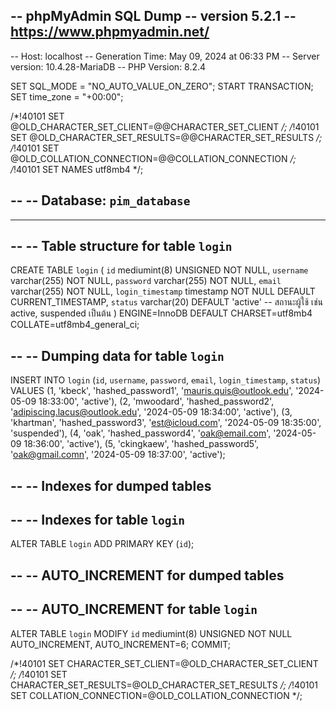 -- phpMyAdmin SQL Dump
-- version 5.2.1
-- https://www.phpmyadmin.net/
--
-- Host: localhost
-- Generation Time: May 09, 2024 at 06:33 PM
-- Server version: 10.4.28-MariaDB
-- PHP Version: 8.2.4

SET SQL_MODE = "NO_AUTO_VALUE_ON_ZERO";
START TRANSACTION;
SET time_zone = "+00:00";

/*!40101 SET @OLD_CHARACTER_SET_CLIENT=@@CHARACTER_SET_CLIENT */;
/*!40101 SET @OLD_CHARACTER_SET_RESULTS=@@CHARACTER_SET_RESULTS */;
/*!40101 SET @OLD_COLLATION_CONNECTION=@@COLLATION_CONNECTION */;
/*!40101 SET NAMES utf8mb4 */;

--
-- Database: `pim_database`
--

-- --------------------------------------------------------

--
-- Table structure for table `login`
--

CREATE TABLE `login` (
  `id` mediumint(8) UNSIGNED NOT NULL,
  `username` varchar(255) NOT NULL,
  `password` varchar(255) NOT NULL,
  `email` varchar(255) NOT NULL,
  `login_timestamp` timestamp NOT NULL DEFAULT CURRENT_TIMESTAMP,
  `status` varchar(20) DEFAULT 'active' -- สถานะผู้ใช้ เช่น active, suspended เป็นต้น
) ENGINE=InnoDB DEFAULT CHARSET=utf8mb4 COLLATE=utf8mb4_general_ci;

--
-- Dumping data for table `login`
--

INSERT INTO `login` (`id`, `username`, `password`, `email`, `login_timestamp`, `status`) VALUES
(1, 'kbeck', 'hashed_password1', 'mauris.quis@outlook.edu', '2024-05-09 18:33:00', 'active'),
(2, 'mwoodard', 'hashed_password2', 'adipiscing.lacus@outlook.edu', '2024-05-09 18:34:00', 'active'),
(3, 'khartman', 'hashed_password3', 'est@icloud.com', '2024-05-09 18:35:00', 'suspended'),
(4, 'oak', 'hashed_password4', 'oak@email.com', '2024-05-09 18:36:00', 'active'),
(5, 'ckingkaew', 'hashed_password5', 'oak@gmail.comn', '2024-05-09 18:37:00', 'active');

--
-- Indexes for dumped tables
--

--
-- Indexes for table `login`
--
ALTER TABLE `login`
  ADD PRIMARY KEY (`id`);

--
-- AUTO_INCREMENT for dumped tables
--

--
-- AUTO_INCREMENT for table `login`
--
ALTER TABLE `login`
  MODIFY `id` mediumint(8) UNSIGNED NOT NULL AUTO_INCREMENT, AUTO_INCREMENT=6;
COMMIT;

/*!40101 SET CHARACTER_SET_CLIENT=@OLD_CHARACTER_SET_CLIENT */;
/*!40101 SET CHARACTER_SET_RESULTS=@OLD_CHARACTER_SET_RESULTS */;
/*!40101 SET COLLATION_CONNECTION=@OLD_COLLATION_CONNECTION */;
